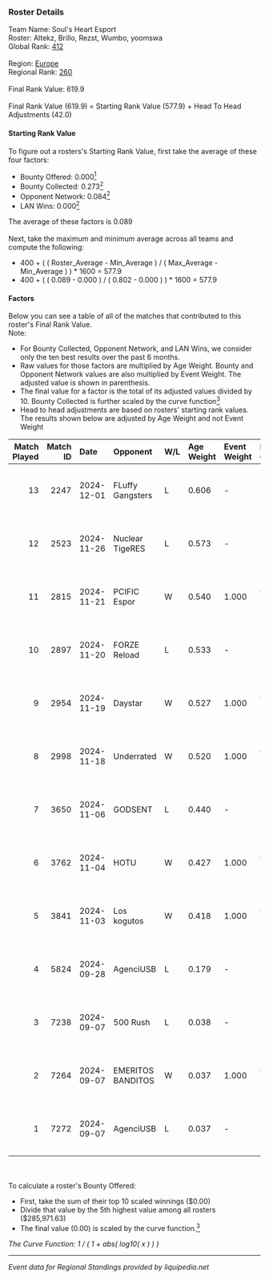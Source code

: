 ### Roster Details<br />
Team Name: Soul's Heart Esport<br />
Roster: Altekz, Brillo, Rezst, Wumbo, yoomswa<br />
Global Rank: [412](../../standings_global_2025_02_28.md)<br />
<br />
Region: [Europe]( ../../standings_europe_2025_02_28.md)<br />
Regional Rank: [260]( ../../standings_europe_2025_02_28.md)<br />
<br />
Final Rank Value:  619.9<br />
<br />
Final Rank Value (619.9) = Starting Rank Value (577.9) + Head To Head Adjustments (42.0)<br />

#### Starting Rank Value<br />
To figure out a rosters's Starting Rank Value, first take the average of these four factors:<br />
- Bounty Offered: 0.000[<sup>1</sup>](#table2)
- Bounty Collected: 0.273[<sup>2</sup>](#table1)
- Opponent Network: 0.084[<sup>2</sup>](#table1)
- LAN Wins: 0.000[<sup>2</sup>](#table1)

The average of these factors is 0.089<br />
<br />
Next, take the maximum and minimum average across all teams and compute the following:<br />
- 400 + ( ( Roster_Average - Min_Average ) / ( Max_Average - Min_Average ) ) * 1600 = 577.9
- 400 + ( ( 0.089 - 0.000 ) / ( 0.802 - 0.000 ) ) * 1600 = 577.9


#### Factors<br />
Below you can see a table of all of the matches that contributed to this roster's Final Rank Value.<br />
Note:<br />

- For Bounty Collected, Opponent Network, and LAN Wins, we consider only the ten best results over the past 6 months.
- Raw values for those factors are multiplied by Age Weight. Bounty and Opponent Network values are also multiplied by Event Weight. The adjusted value is shown in parenthesis.
- The final value for a factor is the total of its adjusted values divided by 10. Bounty Collected is further scaled by the curve function[<sup>3</sup>](#curveFunction)
- Head to head adjustments are based on rosters' starting rank values. The results shown below are adjusted by Age Weight and not Event Weight
<span id="table1"></span><br />


| Match Played | Match ID | Date       | Opponent          | W/L | Age Weight | Event Weight | Bounty Collected | Opponent Network | LAN Wins  | H2H Adj. | Roster                                |
| -: | -: | :- | :- | :- | :- | :- | :- | :- | :- | -: | :- |
|           13 |     2247 | 2024-12-01 | FLuffy Gangsters  | L   | 0.606      | -            | -                | -                | -         |    -1.96 | Altekz, Brillo, Rezst, Wumbo, yoomswa |
|           12 |     2523 | 2024-11-26 | Nuclear TigeRES   | L   | 0.573      | -            | -                | -                | -         |    -2.91 | Altekz, Brillo, Rezst, Wumbo, yoomswa |
|           11 |     2815 | 2024-11-21 | PCIFIC Espor      | W   | 0.540      | 1.000        | 0.005 (0.003)    | 0.275 (0.148)    | 0 (0.000) |    13.27 | Altekz, Brillo, Rezst, Wumbo, yoomswa |
|           10 |     2897 | 2024-11-20 | FORZE Reload      | L   | 0.533      | -            | -                | -                | -         |    -1.77 | Altekz, Brillo, Rezst, Wumbo, yoomswa |
|            9 |     2954 | 2024-11-19 | Daystar           | W   | 0.527      | 1.000        | 0.000 (0.000)    | 0.147 (0.077)    | 0 (0.000) |     9.93 | Altekz, Brillo, Rezst, Wumbo, yoomswa |
|            8 |     2998 | 2024-11-18 | Underrated        | W   | 0.520      | 1.000        | 0.002 (0.001)    | 0.193 (0.100)    | 0 (0.000) |    10.62 | Altekz, Brillo, Rezst, Wumbo, yoomswa |
|            7 |     3650 | 2024-11-06 | GODSENT           | L   | 0.440      | -            | -                | -                | -         |    -4.23 | Altekz, Brillo, Rezst, Wumbo, yoomswa |
|            6 |     3762 | 2024-11-04 | HOTU              | W   | 0.427      | 1.000        | 0.004 (0.002)    | 0.637 (0.272)    | 0 (0.000) |    10.98 | Altekz, Brillo, Rezst, Wumbo, yoomswa |
|            5 |     3841 | 2024-11-03 | Los kogutos       | W   | 0.418      | 1.000        | 0.038 (0.016)    | 0.572 (0.239)    | 0 (0.000) |    12.29 | Altekz, Brillo, Rezst, Wumbo, yoomswa |
|            4 |     5824 | 2024-09-28 | AgenciUSB         | L   | 0.179      | -            | -                | -                | -         |    -3.35 | Brillo, Ed1m, Rezst, Wumbo, yoomswa   |
|            3 |     7238 | 2024-09-07 | 500 Rush          | L   | 0.038      | -            | -                | -                | -         |    -0.41 | Brillo, Ed1m, Rezst, Wumbo, yoomswa   |
|            2 |     7264 | 2024-09-07 | EMERITOS BANDITOS | W   | 0.037      | 1.000        | 0.000 (0.000)    | 0.004 (0.000)    | 0 (0.000) |     0.46 | Brillo, Ed1m, Rezst, Wumbo, yoomswa   |
|            1 |     7272 | 2024-09-07 | AgenciUSB         | L   | 0.037      | -            | -                | -                | -         |    -0.84 | Brillo, Ed1m, Rezst, Wumbo, yoomswa   |

<br />
<span id="table2"></span><br />
To calculate a roster's Bounty Offered:<br />

- First, take the sum of their top 10 scaled winnings ($0.00)
- Divide that value by the 5th highest value among all rosters ($285,971.63)
- The final value (0.00) is scaled by the curve function.[<sup>3</sup>](#curveFunction)

<span id="curveFunction"></span>_The Curve Function: 1 / ( 1 + abs( log10( x ) ) )_<br />

---
_Event data for Regional Standings provided by liquipedia.net_<br />
